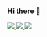 ### Hi there 👋

<!--
**syk531/syk531** is a ✨ _special_ ✨ repository because its `README.md` (this file) appears on your GitHub profile.

Here are some ideas to get you started:

- 🔭 I’m currently working on ...
- 🌱 I’m currently learning ...
- 👯 I’m looking to collaborate on ...
- 🤔 I’m looking for help with ...
- 💬 Ask me about ...
- 📫 How to reach me: ...
- 😄 Pronouns: ...
- ⚡ Fun fact: ...
-->

<!--
<a href="버튼을 눌렀을 때 이동할 링크" target="_blank"><img src="https://img.shields.io/badge/뱃지레이블-배경색?style=뱃지모양&logo=로고&logoColor=로고색상"/></a>
-->
<a href="https://syk531.tistory.com" target="_blank">
  <img src="https://img.shields.io/badge/Tistory-000000?style=flat-square&logo=Tistory&logoColor=white"/>
</a>
<a href="http://syk531.hopto.org" target="_blank">
  <img src="https://img.shields.io/badge/syk531.hopto.org-6DB33F?style=flat-square&logo=Spring Boot&logoColor=white"/>
</a>
<img src="https://img.shields.io/badge/syk531@naver.com-03C75A?style=flat-square&logo=Gmail&logoColor=white"/>

